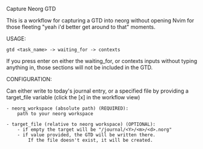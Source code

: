 Capture Neorg GTD

This is a workflow for capturing a GTD into neorg without opening Nvim for those fleeting "yeah i'd better get around to that" moments.

USAGE:

	gtd <task_name> -> waiting_for -> contexts

If you press enter on either the waiting_for, or contexts inputs without typing anything in, those sections will not be included in the GTD.

CONFIGURATION:

Can either write to today's journal entry, or a specified file by providing a target_file variable (click the [x] in the workflow view)

	- neorg_workspace (absolute path) (REQUIRED):
		path to your neorg workspace
	
	- target_file (relative to neorg workspace) (OPTIONAL):
		- if empty the target will be "/journal/<Y>/<m>/<d>.norg"
		- if value provided, the GTD will be written there.
			If the file doesn't exist, it will be created.
